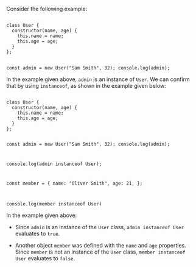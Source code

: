 Consider the following example:

<codeblock language="javascript" type="lesson">
<code>
class User {
  constructor(name, age) {
    this.name = name;
    this.age = age;
  }
};

const admin = new User("Sam Smith", 32);
console.log(admin);
</code>
</codeblock>

In the example given above,
`admin` is an instance of `User`.
We can confirm that by using `instanceof`,
as shown in the example given below:

<codeblock language="javascript" type="lesson">
<code>
class User {
  constructor(name, age) {
    this.name = name;
    this.age = age;
  }
};

const admin = new User("Sam Smith", 32);
console.log(admin);

console.log(admin instanceof User);

const member = {
  name: "Oliver Smith",
  age: 21,
};

console.log(member instanceof User)
</code>
</codeblock>

In the example given above:

- Since `admin` is an instance
  of the `User` class,
  `admin instanceof User`
  evaluates to `true`.

- Another object `member` was defined
  with the `name` and `age` properties.
  Since `member` is not an instance
  of the `User` class,
  `member instanceof User`
  evaluates to `false`.
